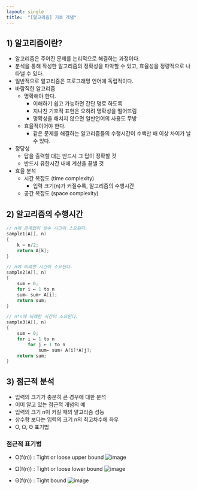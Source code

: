 ```yaml
---
layout: single
title:  "[알고리즘] 기초 개념"
---
```



## 1) 알고리즘이란?
- 알고리즘은 주어진 문제를 논리적으로 해결하는 과정이다.
- 분석을 통해 작성한 알고리즘의 정확성을 파악할 수 있고, 효율성을 정량적으로 나타낼 수 있다.
- 일반적으로 알고리즘은 프로그래밍 언어에 독립적이다.
- 바람직한 알고리즘
    - 명확해야 한다.
        - 이해하기 쉽고 가능하면 간단 명료 하도록
        - 지나친 기호적 표현은 오히려 명확성을 떨어뜨림
        - 명확성을 해치지 않으면 일반언어의 사용도 무방
    - 효율적이어야 한다.
        - 같은 문제를 해결하는 알고리즘들의 수행시간이 수백만 배 이상 차이가 날 수 있다.
- 정당성
    - 답을 출력할 대는 반드시 그 답이 정확할 것
    - 반드시 유한시간 내에 계산을 끝낼 것
- 효율 분석
    - 시간 복잡도 (time complexity)
        - 입력 크기(n)가 커질수록, 알고리즘의 수행시간
    - 공간 복잡도 (space complexity)

## 2) 알고리즘의 수행시간
``` c++
// n에 관계없이 상수 시간이 소요된다.
sample1(A[], n) 
{ 
    k = n/2; 
    return A[k];
}
```

``` c++
// n에 비례한 시간이 소요된다.
sample2(A[], n) 
{ 
    sum ← 0; 
    for i ← 1 to n
    sum← sum+ A[i];
    return sum;
} 
```

``` c++
// n*n에 비례한 시간이 소요된다.
sample3(A[], n) 
{ 
    sum ← 0; 
    for i ← 1 to n
        for j ← 1 to n 
            sum← sum+ A[i]*A[j]; 
    return sum;
}
```


## 3) 점근적 분석
- 입력의 크기가 충분히 큰 경우에 대한 분석
- 이미 알고 있는 점근적 개념의 예
- 입력의 크기 n이 커질 때의 알고리즘 성능
- 상수항 보다는 입력의 크기 n의 최고차수에 좌우
- Ο, Ω, Θ 표기법


### 점근적 표기법
- O(f(n)) : Tight or loose upper bound
![image](https://user-images.githubusercontent.com/55589616/210704492-ee1c6c0f-0ea1-4bd6-a79b-9ee9b274ce19.png)

- Ω(f(n)) : Tight or loose lower bound
![image](https://user-images.githubusercontent.com/55589616/210704567-39476ac0-46fa-48ab-bc4e-ad5f101fdb2f.png)

- Θ(f(n)) : Tight bound
![image](https://user-images.githubusercontent.com/55589616/210704661-0b196bcf-7373-436e-b82f-ed63baf47ec0.png)

